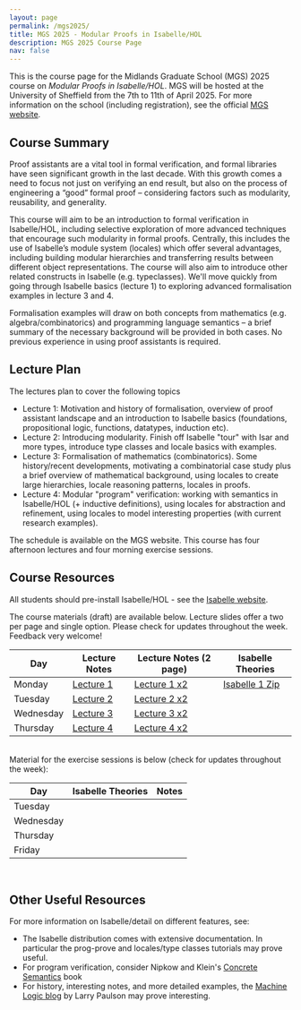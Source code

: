 ```yaml
---
layout: page
permalink: /mgs2025/
title: MGS 2025 - Modular Proofs in Isabelle/HOL
description: MGS 2025 Course Page
nav: false
---
```


This is the course page for the Midlands Graduate School (MGS) 2025 course on *Modular Proofs in Isabelle/HOL*. MGS will be hosted at the University of Sheffield from the 7th to 11th of April 2025. For more information on the school (including registration), see the official [MGS website](https://www.andreipopescu.uk/MGS_Sheffield/MGS2025.html).

## Course Summary

Proof assistants are a vital tool in formal verification, and formal libraries have seen significant growth in the last decade. With this growth comes a need to focus not just on verifying an end result, but also on the process of engineering a “good” formal proof – considering factors such as modularity, reusability, and generality.

This course will aim to be an introduction to formal verification in Isabelle/HOL, including selective exploration of more advanced techniques that encourage such modularity in formal proofs. Centrally, this includes the use of Isabelle’s module system (locales) which offer several advantages, including building modular hierarchies and transferring results between different object representations. The course will also aim to introduce other related constructs in Isabelle (e.g. typeclasses). We'll move quickly from going through Isabelle basics (lecture 1) to exploring advanced formalisation examples in lecture 3 and 4.

Formalisation examples will draw on both concepts from mathematics (e.g. algebra/combinatorics) and programming language semantics – a brief summary of the necessary background will be provided in both cases. No previous experience in using proof assistants is required.

## Lecture Plan

The lectures plan to cover the following topics 
- Lecture 1: Motivation and history of formalisation, overview of proof assistant landscape and an introduction to Isabelle basics (foundations, propositional logic, functions, datatypes, induction etc).
- Lecture 2: Introducing modularity. Finish off Isabelle "tour" with Isar and more types, introduce type classes and locale basics with examples.
- Lecture 3: Formalisation of mathematics (combinatorics). Some history/recent developments, motivating a combinatorial case study plus a brief overview of mathematical background, using locales to create large hierarchies, locale reasoning patterns, locales in proofs. 
- Lecture 4: Modular "program" verification: working with semantics in Isabelle/HOL (+ inductive definitions), using locales for abstraction and refinement, using locales to model interesting properties (with current research examples). 

The schedule is available on the MGS website. This course has four afternoon lectures and four morning exercise sessions.

## Course Resources

All students should pre-install Isabelle/HOL - see the [Isabelle website](https://isabelle.in.tum.de/).

The course materials (draft) are available below. Lecture slides offer a two per page and single option. Please check for updates throughout the week. Feedback very welcome!

| Day | Lecture Notes | Lecture Notes (2 page) | Isabelle Theories |
| --- | ------------- | ------------------ | -----------|
| Monday | <a href="../assets/pdf/Lecture1.pdf"> Lecture 1</a> |  <a href="../assets/pdf/Lecture1_2page.pdf"> Lecture 1 x2</a>| <a href="../assets/code/lecture1_isa.zip"> Isabelle 1 Zip</a>  |
| Tuesday | <a href="../assets/pdf/Lecture2.pdf"> Lecture 2</a> |  <a href="../assets/pdf/Lecture1_2page.pdf"> Lecture 2 x2</a>|  |
| Wednesday | <a href="../assets/pdf/Lecture3.pdf"> Lecture 3</a> |  <a href="../assets/pdf/Lecture3_2page.pdf"> Lecture 3 x2</a>|  |
| Thursday | <a href="../assets/pdf/Lecture4.pdf"> Lecture 4</a> |  <a href="../assets/pdf/Lecture4_2page.pdf"> Lecture 4 x2</a>|  |

<br>
Material for the exercise sessions is below (check for updates throughout the week):

| Day |  Isabelle Theories | Notes |
| --- |  ----------------- | ----- |
| Tuesday |
| Wednesday |
| Thursday |
| Friday | 

<br>

## Other Useful Resources

For more information on Isabelle/detail on different features, see:
- The Isabelle distribution comes with extensive documentation. In particular the prog-prove and locales/type classes tutorials may prove useful.
- For program verification, consider Nipkow and Klein's [Concrete Semantics](http://concrete-semantics.org/) book
- For history, interesting notes, and more detailed examples, the [Machine Logic blog](https://lawrencecpaulson.github.io/) by Larry Paulson may prove interesting.
